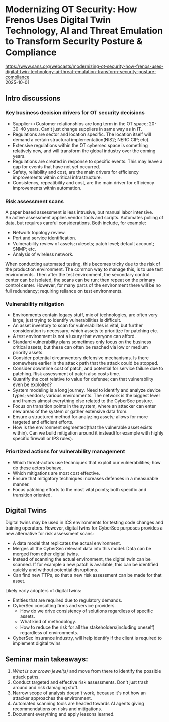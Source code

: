 # Modernizing OT Security: How Frenos Uses Digital Twin Technology, AI and Threat Emulation to Transform Security Posture & Compliance
https://www.sans.org/webcasts/modernizing-ot-security-how-frenos-uses-digital-twin-technology-ai-threat-emulation-transform-security-posture-compliance  
2025-10-01

## Intro discussions

### Key business decision drivers for OT security decisions
- Supplier<->Customer relationships are long term in the OT space; 20-30-40 years. Can't just change suppliers in same way as in IT.
- Regulations are sector and location specific. The location itself will demand a certain structural implementation(NIS2; NERC CIP; etc).
- Extensive regulations within the OT cybersec space is something relatively new, and will transform the global industry over the coming years.
- Regulations are created in response to specific events. This may leave a gap for events that have not yet occurred.
- Safety, reliability and cost, are the main drivers for efficiency improvements within critical infrastructure.
- Consistency, repeatibility and cost, are the main driver for efficiency improvements within automation.

### Risk assessment scans
A paper based assessment is less intrusive, but manual labor intensive.  
An active assessment applies vendor tools and scripts. Automates polling of data, but requires careful considerations.
Both include, for example:
- Network topology review.
- Port and service identification.
- Vulnerability review of assets; rulesets; patch level; default account; SNMP; etc.
- Analysis of wireless network.

When conducting automated testing, this becomes tricky due to the risk of the production environment. The common way to manage this, is to use test environments. Then after the test environment, the secondary control center can be isolated, the scans can be run; then repeat on the primary control center. However, for many parts of the environment there will be no full redundancy; requiring reliance on test environments.  

### Vulnerability mitigation
- Environments contain legacy stuff, mix of technologies, are often very large; just trying to identify vulnerabilities is difficult.
- An asset inventory to scan for vulnerabilites is vital, but further consideration is necessary; which assets to prioritize for patching etc.
- A test environment is not a luxury that everyone can afford.
- Standard vulnerability plans sometimes only focus on the business critical assets, but these can often be reached via low or medium priority assets.
- Consider potential circumventory defensive mechanisms. Is there somewhere earlier in the attack path that the attack could be stopped.
- Consider downtime cost of patch, and potential for service failure due to patching. Risk assessment of patch also costs time.
- Quantify the cost relative to value for defense; can that vulnerability even be exploited?
- System modeling is a long journey. Need to identify and analyze device types; vendors; various environments. The network is the biggest lever and frames almost everything else related to the CyberSec posture.
- Focus on transition points in the system, where an attacker can enter new areas of the system or gather extensive data from.
- Ensure a structured method for analyzing assets; allows for more targeted and efficient efforts.
- How is the environment segmented(that the vulnerable asset exists within). Can we build mitigation around it instead(for example with highly specific firewall or IPS rules).

### Priortized actions for vulnerability management
- Which threat-actors use techniques that exploit our vulnerabilities; how do these actors behave.
- Which mitigations are most cost effective.
- Ensure that mitigatory techniques increases defenses in a measurable manner.
- Focus patching efforts to the most vital points; both specific and transition oriented.   

## Digital Twins

Digital twins may be used in ICS environments for testing code changes and training operators. However, digital twins for CyberSec purposes provides a new alternative for risk assessment scans:
- A data model that replicates the actual environment.
- Merges all the CyberSec relevant data into this model. Data can be merged from other digital twins.
- Instead of scanning the actual environment, the digital twin can be scanned. If for example a new patch is available, this can be identified quickly and without potential disruptions.
- Can find new TTPs, so that a new risk assessment can be made for that asset.

Likely early adopters of digital twins:
- Entities that are required due to regulatory demands.
- CyberSec consulting firms and service providers.
  - How do we drive consistency of solutions regardless of specific assets.
  - What kind of methodology.
  - How to reduce the risk for all the stakeholders(including oneself) regardless of environments.
- CyberSec insurance industry, will help identify if the client is required to implement digital twins 

## Seminar main takeaways:
1. _What is our crown jewel(s)_ and move from there to identify the possible attack paths.
2. Conduct targeted and effective risk assessments. Don't just trash around and risk damaging stuff.
3. Narrow scope of analysis doesn't work, because it's not how an attacker approaches the environment.
4. Automated scanning tools are headed towards AI agents giving recommendations on risks and mitigations.
5. Document everything and apply lessons learned.
